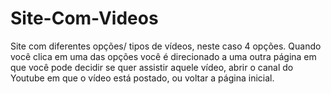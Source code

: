 # Site-Com-Videos
Site com diferentes opções/ tipos de vídeos, neste caso 4 opções. Quando você clica em uma das opções você é direcionado a uma outra página em que você pode decidir se quer assistir aquele vídeo, abrir o canal do Youtube em que o vídeo está postado, ou voltar a página inicial.
